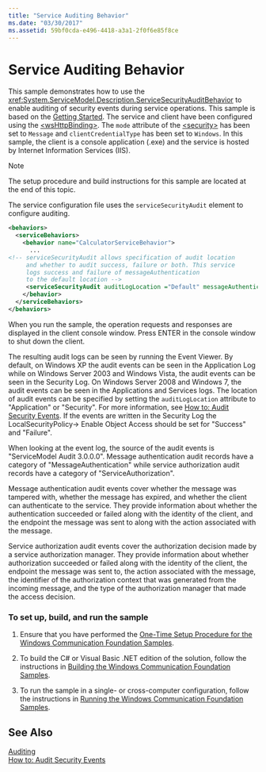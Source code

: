 ```yaml
---
title: "Service Auditing Behavior"
ms.date: "03/30/2017"
ms.assetid: 59bf0cda-e496-4418-a3a1-2f0f6e85f8ce
---
```

# Service Auditing Behavior
This sample demonstrates how to use the <xref:System.ServiceModel.Description.ServiceSecurityAuditBehavior> to enable auditing of security events during service operations. This sample is based on the [Getting Started](../../../../docs/framework/wcf/samples/getting-started-sample.md). The service and client have been configured using the [\<wsHttpBinding>](../../../../docs/framework/configure-apps/file-schema/wcf/wshttpbinding.md). The `mode` attribute of the [\<security>](../../../../docs/framework/configure-apps/file-schema/wcf/security-of-custombinding.md) has been set to `Message` and `clientCredentialType` has been set to `Windows`. In this sample, the client is a console application (.exe) and the service is hosted by Internet Information Services (IIS).  
  
> [!NOTE]
>  The setup procedure and build instructions for this sample are located at the end of this topic.  
  
 The service configuration file uses the `serviceSecurityAudit` element to configure auditing.  
  
```xml  
<behaviors>  
  <serviceBehaviors>  
    <behavior name="CalculatorServiceBehavior">  
      ...  
<!-- serviceSecurityAudit allows specification of audit location   
     and whether to audit success, failure or both. This service   
     logs success and failure of messageAuthentication   
     to the default location -->  
     <serviceSecurityAudit auditLogLocation ="Default" messageAuthenticationAuditLevel = "SuccessOrFailure" />  
    </behavior>  
  </serviceBehaviors>  
</behaviors>  
```  
  
 When you run the sample, the operation requests and responses are displayed in the client console window. Press ENTER in the console window to shut down the client.  
  
 The resulting audit logs can be seen by running the Event Viewer. By default, on Windows XP the audit events can be seen in the Application Log while on Windows Server 2003 and Windows Vista, the audit events can be seen in the Security Log. On Windows Server 2008 and Windows 7, the audit events can be seen in the Applications and Services logs. The location of audit events can be specified by setting the `auditLogLocation` attribute to "Application" or "Security". For more information, see [How to: Audit Security Events](../../../../docs/framework/wcf/feature-details/how-to-audit-wcf-security-events.md). If the events are written in the Security Log the LocalSecurityPolicy-> Enable Object Access should be set for "Success" and "Failure".  
  
 When looking at the event log, the source of the audit events is "ServiceModel Audit 3.0.0.0". Message authentication audit records have a category of "MessageAuthentication" while service authorization audit records have a category of "ServiceAuthorization".  
  
 Message authentication audit events cover whether the message was tampered with, whether the message has expired, and whether the client can authenticate to the service. They provide information about whether the authentication succeeded or failed along with the identity of the client, and the endpoint the message was sent to along with the action associated with the message.  
  
 Service authorization audit events cover the authorization decision made by a service authorization manager. They provide information about whether authorization succeeded or failed along with the identity of the client, the endpoint the message was sent to, the action associated with the message, the identifier of the authorization context that was generated from the incoming message, and the type of the authorization manager that made the access decision.  
  
### To set up, build, and run the sample  
  
1. Ensure that you have performed the [One-Time Setup Procedure for the Windows Communication Foundation Samples](../../../../docs/framework/wcf/samples/one-time-setup-procedure-for-the-wcf-samples.md).  
  
2. To build the C# or Visual Basic .NET edition of the solution, follow the instructions in [Building the Windows Communication Foundation Samples](../../../../docs/framework/wcf/samples/building-the-samples.md).  
  
3. To run the sample in a single- or cross-computer configuration, follow the instructions in [Running the Windows Communication Foundation Samples](../../../../docs/framework/wcf/samples/running-the-samples.md).  
  
## See Also  
 [Auditing](../../../../docs/framework/wcf/feature-details/auditing-security-events.md)  
 [How to: Audit Security Events](../../../../docs/framework/wcf/feature-details/how-to-audit-wcf-security-events.md)
